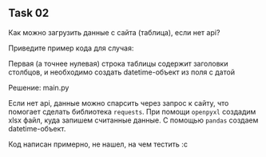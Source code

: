 ## Task 02

Как можно загрузить данные с сайта (таблица), если нет api?

Приведите пример кода для случая:

Первая (а точнее нулевая) строка таблицы содержит заголовки столбцов, и необходимо создать datetime-объект из поля с датой

Решение: main.py

Если нет api, данные можно спарсить через запрос к сайту, что помогает сделать библиотека `requests`. При помощи `openpyxl` создадим xlsx файл, куда запишем считанные данные. С помощью `pandas` создаем datetime-объект.

Код написан примерно, не нашел, на чем тестить :с